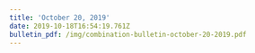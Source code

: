 ```yaml
---
title: 'October 20, 2019'
date: 2019-10-18T16:54:19.761Z
bulletin_pdf: /img/combination-bulletin-october-20-2019.pdf
---
```


